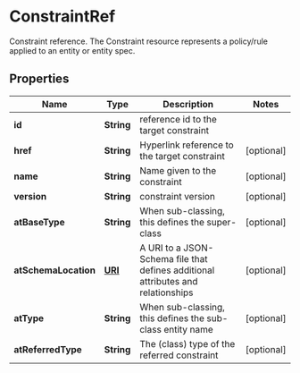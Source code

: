 

# ConstraintRef

Constraint reference. The Constraint resource represents a policy/rule applied to an entity or entity spec.
## Properties

Name | Type | Description | Notes
------------ | ------------- | ------------- | -------------
**id** | **String** | reference id to the target constraint | 
**href** | **String** | Hyperlink reference to the target constraint |  [optional]
**name** | **String** | Name given to the constraint |  [optional]
**version** | **String** | constraint version |  [optional]
**atBaseType** | **String** | When sub-classing, this defines the super-class |  [optional]
**atSchemaLocation** | [**URI**](URI.md) | A URI to a JSON-Schema file that defines additional attributes and relationships |  [optional]
**atType** | **String** | When sub-classing, this defines the sub-class entity name |  [optional]
**atReferredType** | **String** | The (class) type of the referred constraint |  [optional]



